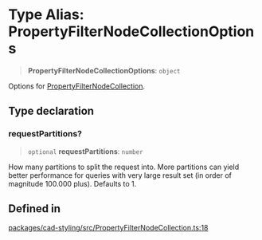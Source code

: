 # Type Alias: PropertyFilterNodeCollectionOptions

> **PropertyFilterNodeCollectionOptions**: `object`

Options for [PropertyFilterNodeCollection](../classes/PropertyFilterNodeCollection.md).

## Type declaration

### requestPartitions?

> `optional` **requestPartitions**: `number`

How many partitions to split the request into. More partitions can yield better performance
for queries with very large result set (in order of magnitude 100.000 plus).
Defaults to 1.

## Defined in

[packages/cad-styling/src/PropertyFilterNodeCollection.ts:18](https://github.com/cognitedata/reveal/blob/2acd9d17229d2bc8e309653b4d6a39ad941e44f1/viewer/packages/cad-styling/src/PropertyFilterNodeCollection.ts#L18)
